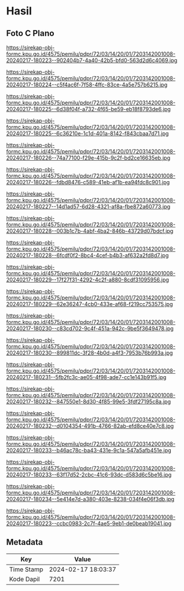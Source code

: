 # Hasil

## Foto C Plano

https://sirekap-obj-formc.kpu.go.id/4575/pemilu/pdpr/72/03/14/20/01/7203142001008-20240217-180223--902404b7-4a40-42b5-bfd0-563d2d6c4069.jpg

https://sirekap-obj-formc.kpu.go.id/4575/pemilu/pdpr/72/03/14/20/01/7203142001008-20240217-180224--c5f4ac6f-7f58-4ffc-83ce-4a5e757b6215.jpg

https://sirekap-obj-formc.kpu.go.id/4575/pemilu/pdpr/72/03/14/20/01/7203142001008-20240217-180225--6d38f04f-a732-4f65-be59-eb18f8793de6.jpg

https://sirekap-obj-formc.kpu.go.id/4575/pemilu/pdpr/72/03/14/20/01/7203142001008-20240217-180225--6c36210e-1c1d-401a-8142-f843cbaa7d71.jpg

https://sirekap-obj-formc.kpu.go.id/4575/pemilu/pdpr/72/03/14/20/01/7203142001008-20240217-180226--74a77100-f29e-415b-9c2f-bd2ce16635eb.jpg

https://sirekap-obj-formc.kpu.go.id/4575/pemilu/pdpr/72/03/14/20/01/7203142001008-20240217-180226--fdbd8476-c589-41eb-af1b-ea94fdc8c901.jpg

https://sirekap-obj-formc.kpu.go.id/4575/pemilu/pdpr/72/03/14/20/01/7203142001008-20240217-180227--14d1ad57-6d28-4321-af8a-fbe872a60773.jpg

https://sirekap-obj-formc.kpu.go.id/4575/pemilu/pdpr/72/03/14/20/01/7203142001008-20240217-180228--003b1c7b-4abf-4ba2-846b-43729d07bdcf.jpg

https://sirekap-obj-formc.kpu.go.id/4575/pemilu/pdpr/72/03/14/20/01/7203142001008-20240217-180228--6fcdf0f2-8bc4-4cef-b4b3-af632a2fd8d7.jpg

https://sirekap-obj-formc.kpu.go.id/4575/pemilu/pdpr/72/03/14/20/01/7203142001008-20240217-180229--17f27f31-4292-4c2f-a880-8cdf31095956.jpg

https://sirekap-obj-formc.kpu.go.id/4575/pemilu/pdpr/72/03/14/20/01/7203142001008-20240217-180229--62e36247-4cb0-433e-af68-f219cc753575.jpg

https://sirekap-obj-formc.kpu.go.id/4575/pemilu/pdpr/72/03/14/20/01/7203142001008-20240217-180230--c83cd702-9c4f-451a-942c-9be5f3649478.jpg

https://sirekap-obj-formc.kpu.go.id/4575/pemilu/pdpr/72/03/14/20/01/7203142001008-20240217-180230--899811dc-3f28-4b0d-a4f3-7953b76b993a.jpg

https://sirekap-obj-formc.kpu.go.id/4575/pemilu/pdpr/72/03/14/20/01/7203142001008-20240217-180231--5fb2fc3c-ae05-4f98-ade7-cc1e143b91f5.jpg

https://sirekap-obj-formc.kpu.go.id/4575/pemilu/pdpr/72/03/14/20/01/7203142001008-20240217-180232--847550e1-8d30-4f85-99e5-3fdf27195c8a.jpg

https://sirekap-obj-formc.kpu.go.id/4575/pemilu/pdpr/72/03/14/20/01/7203142001008-20240217-180232--d0104354-491b-4766-82ab-efd8ce40e7c8.jpg

https://sirekap-obj-formc.kpu.go.id/4575/pemilu/pdpr/72/03/14/20/01/7203142001008-20240217-180233--b46ac78c-ba43-431e-9c1a-547a5afb451e.jpg

https://sirekap-obj-formc.kpu.go.id/4575/pemilu/pdpr/72/03/14/20/01/7203142001008-20240217-180233--63f17d52-2cbc-41c6-93dc-d583d6c5be16.jpg

https://sirekap-obj-formc.kpu.go.id/4575/pemilu/pdpr/72/03/14/20/01/7203142001008-20240217-180234--5e414e7d-a380-403e-8238-034f4e06f3db.jpg

https://sirekap-obj-formc.kpu.go.id/4575/pemilu/pdpr/72/03/14/20/01/7203142001008-20240217-180223--ccbc0983-2c7f-4ae5-9eb1-de0beab19041.jpg


## Metadata

| Key        | Value               |
| ---------- | ------------------- |
| Time Stamp | 2024-02-17 18:03:37 |
| Kode Dapil | 7201                |



